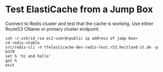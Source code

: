 # Test ElastiCache from a Jump Box

Connect to Redis cluster and test that the cache is working. Use either Route53 CName or primary cluster endpoint:
```
ssh ~/.ssh/id_rsa ec2-user@<public ip address of jump box>
cd redis-stable
src/redis-cli -h tfelasticache-dev-redis-test.r53.heitland-it.de -p 6379
set h 'hi and hello'
get h
exit
```